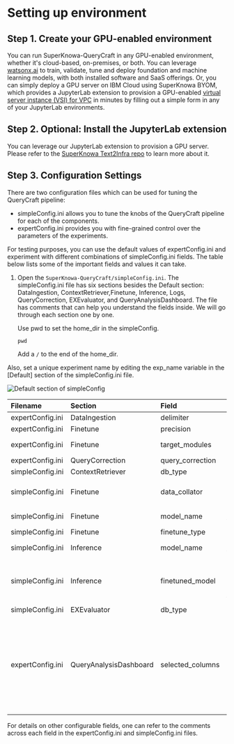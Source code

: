 ﻿# Setting up environment

## Step 1. Create your GPU-enabled environment

You can run SuperKnowa-QueryCraft in any GPU-enabled environment, whether it's cloud-based, on-premises, or both. You can leverage [watsonx.ai](https://www.ibm.com/products/watsonx-ai) to train, validate, tune and deploy foundation and machine learning models, with both installed software and SaaS offerings. Or, you can simply deploy a GPU server on IBM Cloud using SuperKnowa BYOM, which provides a JupyterLab extension to provision a GPU-enabled [virtual server instance (VSI) for VPC](https://cloud.ibm.com/docs/vpc?topic=vpc-about-advanced-virtual-servers) in minutes by filling out a simple form in any of your JupyterLab environments.

## Step 2. Optional: Install the JupyterLab extension

You can leverage our JupyterLab extension to provision a GPU server. Please refer to the [SuperKnowa Text2Infra repo](https://github.com/ibm-ecosystem-engineering/SuperKnowa-Text2Infra) to learn more about it.   

## Step 3. Configuration Settings

There are two configuration files which can be used for tuning the QueryCraft pipeline:

- simpleConfig.ini allows you to tune the knobs of the QueryCraft pipeline for each of the components. 
- expertConfig.ini provides you with fine-grained control over the parameters of the experiments.

For testing purposes, you can use the default values of expertConfig.ini and experiment with different combinations of simpleConfig.ini fields. The table below lists some of the important fields and values it can take. 

1. Open the  `SuperKnowa-QueryCraft/simpleConfig.ini`. The simpleConfig.ini file has six sections besides the Default section: DataIngestion, ContextRetriever,Finetune, Inference, Logs, QueryCorrection, EXEvaluator, and QueryAnalysisDashboard. The file has comments that can help you understand the fields inside. We will go through each section one by one.

   Use pwd to set the home_dir in the simpleConfig.

   `pwd`

    Add a `/` to the end of the home_dir.

Also, set a unique experiment name by editing the exp_name variable in the [Default] section of the simpleConfig.ini file.

![Default section of simpleConfig](../image/010.png)



|**Filename**|**Section**|**Field**|**Supported values**|
| :- | :- | :- | :- |
|expertConfig.ini|DataIngestion|delimiter|,|
|expertConfig.ini|Finetune|precision|32 or 16 or 8|
|expertConfig.ini|Finetune|target_modules|attention_linear_layers or all_linear_layers|
|expertConfig.ini|QueryCorrection|query_correction|0 or 1|
|simpleConfig.ini|ContextRetriever|db_type|sqlite or db2|
|simpleConfig.ini|Finetune|data_collator|DataCollatorForLanguageModeling, DataCollatorForSeq2Seq or DefaultDataCollator|
|simpleConfig.ini|Finetune|model_name|Any causalLM model on hugging face |
|simpleConfig.ini|Finetune|finetune_type|LoRA or QLoRA|
|simpleConfig.ini|Inference|model_name|Any causalLM model on hugging face or IBM’s granite models|
|simpleConfig.ini|Inference|finetuned_model|NA – if you want to use pretrained model weights<br>` `or <br>Path to finetuned adapter weights folder|
|simpleConfig.ini|EXEvaluator|db_type|sqlite or db2|
|expertConfig.ini|QueryAnalysisDashboard|selected_columns|Base_Model, Evaluation_set, Ex-accuracy, PP-Ex-accuracy, R, precision, Training_Set, LORA_Alpha, LORA_Dropout, Finetune_Strategy, Target_Modules, Task_Type, Epoch, Learning_Rate, Loss, Eval_Loss, Eval_Runtime, Eval Samples/Second, Eval Steps/Second, Logging_Steps, Max_Steps|



For details on other configurable fields, one can refer to the comments across each field in the expertConfig.ini and simpleConfig.ini files.

